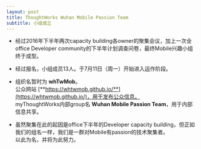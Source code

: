 ```yaml
---
layout: post
title: ThoughtWorks Wuhan Mobile Passion Team
subtitle: 小组成立
---
```

* 经过2016年下半年两次capacity building各owner的聚集会议，加上一次全office Developer community的下半年计划调查问卷，最终Mobile兴趣小组终于成型。 

* 经过报名，小组成员13人。于7月11日（周一）开始进入运作阶段。
  
* 组织名暂时为 **whTwMob**。  
  公众网站 [**https://whtwmob.github.io/**](https://whtwmob.github.io/)，用于发布公众信息。  
  myThoughtWorks内部group名 **Wuhan Mobile Passion Team**，用于内部信息共享。 

* 虽然聚集在此的起因是office下半年的Developer capacity building，但正如我们的组名一样，我们是一群对Mobile有passion的技术聚集者。  
以此为名，并将为此努力。
